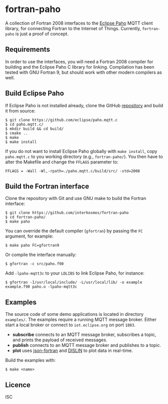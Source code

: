 # fortran-paho
A collection of Fortran 2008 interfaces to the
[Eclipse Paho](https://www.eclipse.org/paho/) MQTT client library, for
connecting Fortran to the Internet of Things.  Currently, `fortran-paho` is just
a proof of concept.

## Requirements
In order to use the interfaces, you will need a Fortran 2008 compiler for
building and the Eclipse Paho C library for linking. Compilation has been tested
with GNU Fortran 9, but should work with other modern compilers as well.

## Build Eclipse Paho
If Eclipse Paho is not installed already, clone the GitHub
[repository](https://github.com/eclipse/paho.mqtt.c) and build it from
source:

```
$ git clone https://github.com/eclipse/paho.mqtt.c
$ cd paho.mqtt.c/
$ mkdir build && cd build/
$ cmake ..
$ make
$ make install
```

If you do not want to install Eclipse Paho globally with `make install`, copy
`paho.mqtt.c` to you working directory (e.g., `fortran-paho/`). You then have to
alter the Makefile and change the `FFLAGS` parameter to:

```
FFLAGS = -Wall -Wl,-rpath=./paho.mqtt.c/build/src/ -std=2008
```

## Build the Fortran interface
Clone the repository with Git and use GNU make to build the Fortran interface:

```
$ git clone https://github.com/interkosmos/fortran-paho
$ cd fortran-paho/
$ make paho
```

You can override the default compiler (`gfortran`) by passing the `FC`
argument, for example:

```
$ make paho FC=gfortran9
```

Or compile the interface manually:

```
$ gfortran -c src/paho.f90
```

Add `-lpaho-mqtt3c` to your `LDLIBS` to link Eclipse Paho, for instance:

```
$ gfortran -I/usr/local/include/ -L/usr/local/lib/ -o example example.f90 paho.o -lpaho-mqtt3c
```

## Examples
The source code of some demo applications is located in directory `examples/`.
The examples require a running MQTT message broker. Either start a local broker
or connect to `iot.eclipse.org` on port `1883`.

* **subscribe** connects to an MQTT message broker, subscribes a topic, and prints the payload of received messages.
* **publish** connects to an MQTT message broker and publishes to a topic.
* **plot** uses [json-fortran](https://github.com/jacobwilliams/json-fortran/) and [DISLIN](http://www.mps.mpg.de/dislin/) to plot data in real-time.

Build the examples with:

```
$ make <name>
```

## Licence
ISC
